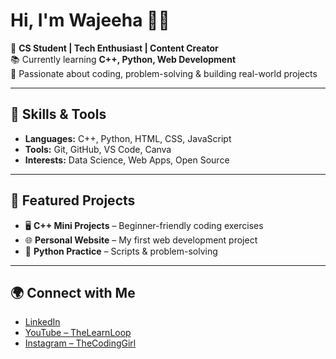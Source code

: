 # Hi, I'm Wajeeha 👩‍💻  

🌟 **CS Student | Tech Enthusiast | Content Creator**  
📚 Currently learning **C++, Python, Web Development**  
🚀 Passionate about coding, problem-solving & building real-world projects  

---

## 🔧 Skills & Tools  
- **Languages:** C++, Python, HTML, CSS, JavaScript  
- **Tools:** Git, GitHub, VS Code, Canva  
- **Interests:** Data Science, Web Apps, Open Source  

---

## 📂 Featured Projects  
- 🖥️ **C++ Mini Projects** – Beginner-friendly coding exercises  
- 🌐 **Personal Website** – My first web development project  
- 🐍 **Python Practice** – Scripts & problem-solving  

---

## 🌍 Connect with Me  
- [LinkedIn](https://www.linkedin.com/in/wajeehaasad/)
- [YouTube – TheLearnLoop](https://www.youtube.com/@LearnLoop321)
- [Instagram – TheCodingGirl](https://www.instagram.com/techwithwajeeha/)  
